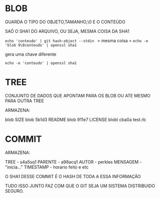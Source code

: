 # BLOB
GUARDA O TIPO DO OBJETO,TAMANHO,\0 E O CONTEÚDO

SAÕ O SHA1 DO ARQUIVO, OU SEJA, MESMA COISA DA SHA1

`echo 'conteudo' | git hash-object --stdin `
    = mesma coisa =
        `echo -e 'blob 9\0conteudo' | openssl sha1`

gera uma chave diferente 

`echo -e 'conteudo' | openssl sha1`

# TREE
CONJUNTO DE DADOS QUE APONTAM PARA OS BLOB OU ATE MESMO PARA OUTRA TREE

ARMAZENA:

blob SIZE
blob 5b1d3 README
blob 911e7 LICENSE
blobl cba0a test.rb

# COMMIT

ARMAZENA:

TREE - s4a5sq1
PARENTE - a98acq1
AUTOR - perkles
MENSAGEM - "inicia..."
TIMESTAMP - horario feito e etc

O SHA1 DESSE COMMIT É O HASH DE TODA A ESSA INFORMAÇÃO

TUDO ISSO JUNTO FAZ COM QUE O GIT SEJA UM SISTEMA DISTRIBUIDO SEGURO.
